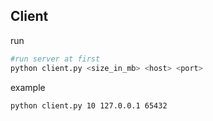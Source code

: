 ## Client

run
```bash
#run server at first
python client.py <size_in_mb> <host> <port>
```

example
```bash
python client.py 10 127.0.0.1 65432
```
